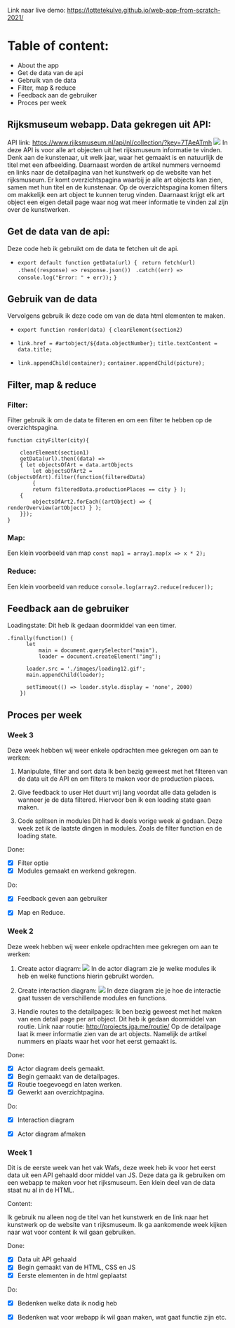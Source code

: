 <!-- Add a link to your live demo in Github Pages 🌐-->
Link naar live demo: https://lottetekulve.github.io/web-app-from-scratch-2021/

<!-- ☝️ replace this description with a description of your own work -->

# Table of content:
- About the app
- Get de data van de api
- Gebruik van de data
- Filter, map & reduce
- Feedback aan de gebruiker
- Proces per week


## Rijksmuseum webapp. Data gekregen uit API:
API link: https://www.rijksmuseum.nl/api/nl/collection/?key=7TAeATmh
 ![](./images/data.png)
In deze API is voor alle art objecten uit het rijksmuseum informatie te vinden. Denk aan de kunstenaar, uit welk jaar, waar het gemaakt is en natuurlijk de titel met een afbeelding. Daarnaast worden de artikel nummers vernoemd en links naar de detailpagina van het kunstwerk op de website van het rijksmuseum. 
Er komt overzichtspagina waarbij je alle art objects kan zien, samen met hun titel en de kunstenaar. Op de overzichtspagina komen filters om makkelijk een art object te kunnen terug vinden. Daarnaast krijgt elk art object een eigen detail page waar nog wat meer informatie te vinden zal zijn over de kunstwerken.

## Get de data van de api:
Deze code heb ik gebruikt om de data te fetchen uit de api.
- `export default function getData(url) { `
  `return fetch(url)`
    `.then((response) => response.json())`
   ` .catch((err) => console.log("Error: " + err));`
`}`

## Gebruik van de data
Vervolgens gebruik ik deze code om van de data html elementen te maken.
- `export function render(data) {`
  `clearElement(section2)`

- `link.href = #artobject/${data.objectNumber};`
  `title.textContent = data.title;`

- `link.appendChild(container);`
  `container.appendChild(picture);`

## Filter, map & reduce
### Filter:
Filter gebruik ik om de data te filteren en om een filter te hebben op de overzichtspagina.
```
function cityFilter(city){
    
    clearElement(section1)
    getData(url).then((data) => 
    { let objectsOfArt = data.artObjects
        let objectsOfArt2 = (objectsOfArt).filter(function(filteredData)
        {
        return filteredData.productionPlaces == city } );
    {
        objectsOfArt2.forEach((artObject) => { renderOverview(artObject) } );
    }});
}
```
### Map:
Een klein voorbeeld van map
`const map1 = array1.map(x => x * 2);`

### Reduce:
Een klein voorbeeld van reduce
`console.log(array2.reduce(reducer));`

## Feedback aan de gebruiker
Loadingstate:
Dit heb ik gedaan doormiddel van een timer.
```
.finally(function() {
      let 
          main = document.querySelector("main"),
          loader = document.createElement("img");

      loader.src = './images/loading12.gif';
      main.appendChild(loader);

      setTimeout(() => loader.style.display = 'none', 2000)
    })
```

## Proces per week
### Week 3
Deze week hebben wij weer enkele opdrachten mee gekregen om aan te werken:

1. Manipulate, filter and sort data 
Ik ben bezig geweest met het filteren van de data uit de API en om filters te maken voor de production places.

2. Give feedback to user
Het duurt vrij lang voordat alle data geladen is wanneer je de data filtered. Hiervoor ben ik een loading state gaan maken.

3. Code splitsen in modules
Dit had ik deels vorige week al gedaan. Deze week zet ik de laatste dingen in modules. Zoals de filter function en de loading state.

Done:
- [x] Filter optie 
- [x] Modules gemaakt en werkend gekregen.

Do:
- [x] Feedback geven aan gebruiker
- [x] Map en Reduce.


### Week 2
Deze week hebben wij weer enkele opdrachten mee gekregen om aan te werken:

 1. Create actor diagram:
 ![](./images/actordiagram2.png)
 In de actor diagram zie je welke modules ik heb en welke functions hierin gebruikt worden.

 2. Create interaction diagram:
![](./images/interactiondiagram2.png)
 In deze diagram zie je hoe de interactie gaat tussen de verschillende modules en functions.

 3. Handle routes to the detailpages:
Ik ben bezig geweest met het maken van een detail page per art object. Dit heb ik gedaan doormiddel van routie. 
Link naar routie: http://projects.jga.me/routie/
Op de detailpage laat ik meer informatie zien van de art objects. Namelijk de artikel nummers en plaats waar het voor het eerst gemaakt is.
 
Done:
- [x] Actor diagram deels gemaakt.
- [x] Begin gemaakt van de detailpages.
- [x] Routie toegevoegd en laten werken.
- [x] Gewerkt aan overzichtpagina.

Do:
- [x] Interaction diagram
- [x] Actor diagram afmaken


### Week 1

Dit is de eerste week van het vak Wafs, deze week heb ik voor het eerst data uit een API gehaald door middel van JS. Deze data ga ik gebruiken om een webapp te maken voor het rijksmuseum. Een klein deel van de data staat nu al in de HTML. 

Content:

Ik gebruik nu alleen nog de titel van het kunstwerk en de link naar het kunstwerk op de website van t rijksmuseum. Ik ga aankomende week kijken naar wat voor content ik wil gaan gebruiken.



Done:
- [x] Data uit API gehaald
- [x] Begin gemaakt van de HTML, CSS en JS
- [x] Eerste elementen in de html geplaatst

Do:
- [x] Bedenken welke data ik nodig heb
- [x] Bedenken wat voor webapp ik wil gaan maken, wat gaat functie zijn etc.




